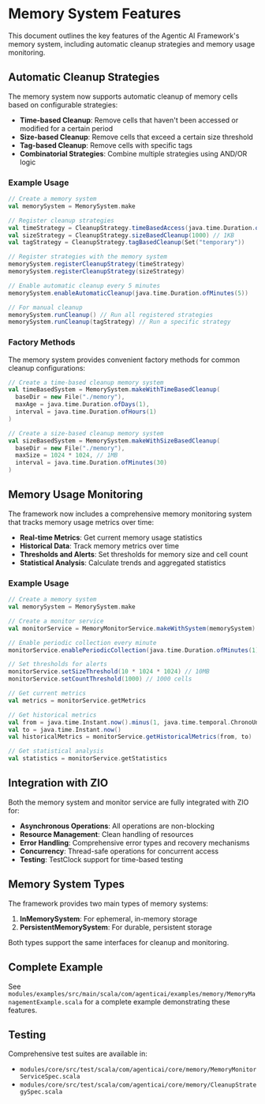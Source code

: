 # Memory System Features

This document outlines the key features of the Agentic AI Framework's memory system, including automatic cleanup strategies and memory usage monitoring.

## Automatic Cleanup Strategies

The memory system now supports automatic cleanup of memory cells based on configurable strategies:

- **Time-based Cleanup**: Remove cells that haven't been accessed or modified for a certain period
- **Size-based Cleanup**: Remove cells that exceed a certain size threshold
- **Tag-based Cleanup**: Remove cells with specific tags
- **Combinatorial Strategies**: Combine multiple strategies using AND/OR logic

### Example Usage

```scala
// Create a memory system
val memorySystem = MemorySystem.make

// Register cleanup strategies
val timeStrategy = CleanupStrategy.timeBasedAccess(java.time.Duration.ofMinutes(10))
val sizeStrategy = CleanupStrategy.sizeBasedCleanup(1000) // 1KB
val tagStrategy = CleanupStrategy.tagBasedCleanup(Set("temporary"))

// Register strategies with the memory system
memorySystem.registerCleanupStrategy(timeStrategy)
memorySystem.registerCleanupStrategy(sizeStrategy)

// Enable automatic cleanup every 5 minutes
memorySystem.enableAutomaticCleanup(java.time.Duration.ofMinutes(5))

// For manual cleanup
memorySystem.runCleanup() // Run all registered strategies
memorySystem.runCleanup(tagStrategy) // Run a specific strategy
```

### Factory Methods

The memory system provides convenient factory methods for common cleanup configurations:

```scala
// Create a time-based cleanup memory system
val timeBasedSystem = MemorySystem.makeWithTimeBasedCleanup(
  baseDir = new File("./memory"),
  maxAge = java.time.Duration.ofDays(1),
  interval = java.time.Duration.ofHours(1)
)

// Create a size-based cleanup memory system
val sizeBasedSystem = MemorySystem.makeWithSizeBasedCleanup(
  baseDir = new File("./memory"),
  maxSize = 1024 * 1024, // 1MB
  interval = java.time.Duration.ofMinutes(30)
)
```

## Memory Usage Monitoring

The framework now includes a comprehensive memory monitoring system that tracks memory usage metrics over time:

- **Real-time Metrics**: Get current memory usage statistics
- **Historical Data**: Track memory metrics over time
- **Thresholds and Alerts**: Set thresholds for memory size and cell count
- **Statistical Analysis**: Calculate trends and aggregated statistics

### Example Usage

```scala
// Create a memory system
val memorySystem = MemorySystem.make

// Create a monitor service
val monitorService = MemoryMonitorService.makeWithSystem(memorySystem)

// Enable periodic collection every minute
monitorService.enablePeriodicCollection(java.time.Duration.ofMinutes(1))

// Set thresholds for alerts
monitorService.setSizeThreshold(10 * 1024 * 1024) // 10MB
monitorService.setCountThreshold(1000) // 1000 cells

// Get current metrics
val metrics = monitorService.getMetrics

// Get historical metrics
val from = java.time.Instant.now().minus(1, java.time.temporal.ChronoUnit.DAYS)
val to = java.time.Instant.now()
val historicalMetrics = monitorService.getHistoricalMetrics(from, to)

// Get statistical analysis
val statistics = monitorService.getStatistics
```

## Integration with ZIO

Both the memory system and monitor service are fully integrated with ZIO for:

- **Asynchronous Operations**: All operations are non-blocking
- **Resource Management**: Clean handling of resources
- **Error Handling**: Comprehensive error types and recovery mechanisms
- **Concurrency**: Thread-safe operations for concurrent access
- **Testing**: TestClock support for time-based testing

## Memory System Types

The framework provides two main types of memory systems:

1. **InMemorySystem**: For ephemeral, in-memory storage
2. **PersistentMemorySystem**: For durable, persistent storage

Both types support the same interfaces for cleanup and monitoring.

## Complete Example

See `modules/examples/src/main/scala/com/agenticai/examples/memory/MemoryManagementExample.scala` for a complete example demonstrating these features.

## Testing

Comprehensive test suites are available in:

- `modules/core/src/test/scala/com/agenticai/core/memory/MemoryMonitorServiceSpec.scala`
- `modules/core/src/test/scala/com/agenticai/core/memory/CleanupStrategySpec.scala`
